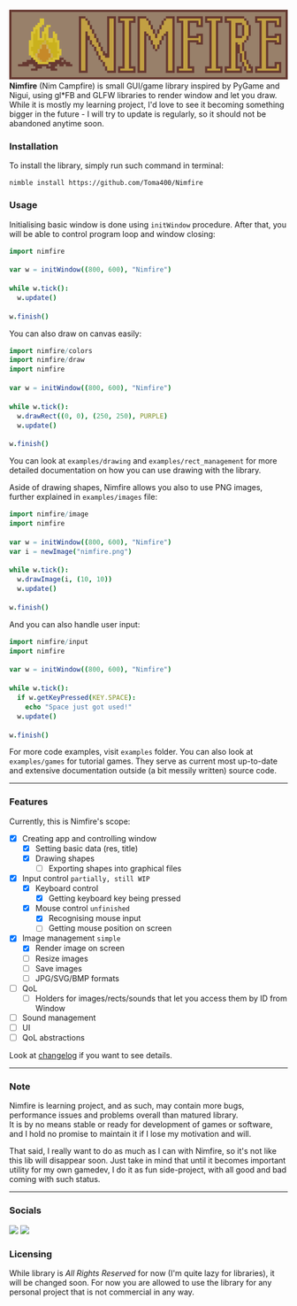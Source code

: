 ![](banner.png)
**Nimfire** (Nim Campfire) is small GUI/game library inspired by PyGame and Nigui,
using gl*FB and GLFW libraries to render window and let you draw.  
While it is mostly my learning project, I'd love to see it becoming something bigger
in the future - I will try to update is regularly, so it should not be abandoned
anytime soon.

### Installation
To install the library, simply run such command in terminal:
```
nimble install https://github.com/Toma400/Nimfire
```

### Usage
Initialising basic window is done using `initWindow` procedure. After that, you will
be able to control program loop and window closing:
```nim
import nimfire

var w = initWindow((800, 600), "Nimfire")

while w.tick():
  w.update()

w.finish()
```

You can also draw on canvas easily:
```nim
import nimfire/colors
import nimfire/draw
import nimfire

var w = initWindow((800, 600), "Nimfire")

while w.tick():
  w.drawRect((0, 0), (250, 250), PURPLE)
  w.update()

w.finish()
```
You can look at `examples/drawing` and `examples/rect_management` for more detailed
documentation on how you can use drawing with the library.

Aside of drawing shapes, Nimfire allows you also to use PNG images, further explained
in `examples/images` file:
```nim
import nimfire/image
import nimfire

var w = initWindow((800, 600), "Nimfire")
var i = newImage("nimfire.png")

while w.tick():
  w.drawImage(i, (10, 10))
  w.update()
  
w.finish()
```
And you can also handle user input:
```nim
import nimfire/input
import nimfire

var w = initWindow((800, 600), "Nimfire")

while w.tick():
  if w.getKeyPressed(KEY.SPACE):
    echo "Space just got used!"
  w.update()
  
w.finish()
```
For more code examples, visit `examples` folder. You can also look at `examples/games`
for tutorial games. They serve as current most up-to-date and extensive
documentation outside (a bit messily written) source code.

---
### Features
Currently, this is Nimfire's scope:
- [x] Creating app and controlling window
  - [x] Setting basic data (res, title) 
  - [x] Drawing shapes
    - [ ] Exporting shapes into graphical files
- [x] Input control `partially, still WIP`
  - [x] Keyboard control
    - [x] Getting keyboard key being pressed
  - [x] Mouse control `unfinished`
    - [x] Recognising mouse input
    - [ ] Getting mouse position on screen
- [x] Image management `simple`
  - [x] Render image on screen
  - [ ] Resize images
  - [ ] Save images
  - [ ] JPG/SVG/BMP formats
- [ ] QoL
  - [ ] Holders for images/rects/sounds that let you access them by ID from Window
- [ ] Sound management
- [ ] UI
- [ ] QoL abstractions

Look at [changelog](changelog.md) if you want to see details.

---
### Note
Nimfire is learning project, and as such, may contain more bugs, performance issues
and problems overall than matured library.  
It is by no means stable or ready for development of games or software, and I hold
no promise to maintain it if I lose my motivation and will.

That said, I really want to do as much as I can with Nimfire, so it's not like this
lib will disappear soon. Just take in mind that until it becomes important utility
for my own gamedev, I do it as fun side-project, with all good and bad coming with
such status.

---
### Socials

<tr>
        <td colspan="2" align="center">
            <a href="https://linktr.ee/toma400"><img src="https://img.shields.io/badge/%20-Linktree%20-108931?style=plastic&logo=appveyor"></a>
            <a href="https://discord.gg/GbTw9KqnrE"><img src="https://img.shields.io/discord/842338281692725268?color=AA16D1&label=%20&logo=Discord&logoColor=DDD4EA&style=plastic"></a>
        </td>
</tr>

### Licensing
While library is *All Rights Reserved* for now (I'm quite lazy for libraries), it will
be changed soon. For now you are allowed to use the library for any personal project
that is not commercial in any way.

<!-- TODO
  - getting mouse position
  - resize image
  - jpg & svg & bmp formats supported?

  - creating button (nimfire/ui) that is manageable?
    - creating 'buttons' element in Window that button can subscribe to?
      this way you could not need variables to be passed, as you would
      simply manage it by calling from Window object by ID or sth
  - getting sound and letting it play (possibly on several channels, so they
    can be played together and managed by it?)
    ::: https://github.com/oprypin/nim-csfml
    ::: https://github.com/treeform/openal (pure Nim!)
    ::: https://github.com/treeform/slappy (OpenAL wrapper? More C!)
  - holders for Image, Rect and other elements via either Window or
    separate structure? Would work as Table of [ID:str, T] and could
    handle objects for further reference
-->